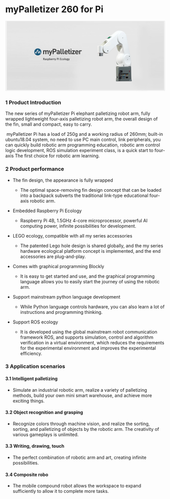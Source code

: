 
# **myPalletizer 260 for Pi**

![图](../../resourse/2-serialproduct/主图pi.png)


### **1 Product Introduction**

The new series of myPalletizer Pi elephant palletizing robot arm, fully wrapped lightweight four-axis palletizing robot arm, the overall design of the fin, small and compact, easy to carry.

​		myPalletizer Pi has a load of 250g and a working radius of 260mm; built-in ubuntu18.04 system, no need to use PC main control, link peripherals, you can quickly build robotic arm programming education, robotic arm control logic development, ROS simulation experiment class, is a quick start to four-axis The first choice for robotic arm learning.

### **2 Product performance**

- The fin design, the appearance is fully wrapped
  - The optimal space-removing fin design concept that can be loaded into a backpack subverts the traditional link-type educational four-axis robotic arm.

- Embedded Raspberry Pi Ecology
  - Raspberry Pi 4B, 1.5GHz 4-core microprocessor, powerful AI computing power, infinite possibilities for development.

- LEGO ecology, compatible with all my series accessories
  - The patented Lego hole design is shared globally, and the my series hardware ecological platform concept is implemented, and the end accessories are plug-and-play.

- Comes with graphical programming Blockly
  - It is easy to get started and use, and the graphical programming language allows you to easily start the journey of using the robotic arm.

- Support mainstream python language development
  - While Python language controls hardware, you can also learn a lot of instructions and programming thinking.

- Support ROS ecology
  - It is developed using the global mainstream robot communication framework ROS, and supports simulation, control and algorithm verification in a virtual environment, which reduces the requirements for the experimental environment and improves the experimental efficiency.



### **3 Application scenarios**

#### **3.1 Intelligent palletizing**

- Simulate an industrial robotic arm, realize a variety of palletizing methods, build your own mini smart warehouse, and achieve more exciting things.

#### **3.2 Object recognition and grasping**

- Recognize colors through machine vision, and realize the sorting, sorting, and palletizing of objects by the robotic arm. The creativity of various gameplays is unlimited.

#### **3.3 Writing, drawing, touch**

- The perfect combination of robotic arm and art, creating infinite possibilities.

#### **3.4 Composite robo**

- The mobile compound robot allows the workspace to expand sufficiently to allow it to complete more tasks.

 